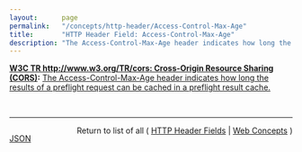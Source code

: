 ```yaml
---
layout:      page
permalink:   "/concepts/http-header/Access-Control-Max-Age"
title:       "HTTP Header Field: Access-Control-Max-Age"
description: "The Access-Control-Max-Age header indicates how long the results of a preflight request can be cached in a preflight result cache."
---
```


**[W3C TR http://www.w3.org/TR/cors: Cross-Origin Resource Sharing (CORS)](/specs/W3C/TR/cors "This document defines a mechanism to enable client-side cross-origin requests. Specifications that enable an API to make cross-origin requests to resources can use the algorithms defined by this specification. If such an API is used on http://example.org resources, a resource on http://hello-world.example can opt in using the mechanism described by this specification (e.g., specifying Access-Control-Allow-Origin: http://example.org as response header), which would allow that resource to be fetched cross-origin from http://example.org."):** [The Access-Control-Max-Age header indicates how long the results of a preflight request can be cached in a preflight result cache.](http://www.w3.org/TR/cors/#access-control-max-age-response-header "Read documentation for HTTP Header Field &#34;Access-Control-Max-Age&#34;")

<br/>
<hr/>

<p style="float : left"><a href="./Access-Control-Max-Age.json" title="JSON representing this particular Web Concept value">JSON</a></p>
<p style="text-align: right">Return to list of all ( <a href="../http-headers">HTTP Header Fields</a> | <a href="../">Web Concepts</a> )</p>
